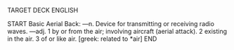 TARGET DECK
ENGLISH

START
Basic
Aerial
Back: —n. Device for transmitting or receiving radio waves. —adj. 1 by or from the air; involving aircraft (aerial attack). 2 existing in the air. 3 of or like air. [greek: related to *air]
END

